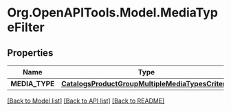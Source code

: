 # Org.OpenAPITools.Model.MediaTypeFilter

## Properties

Name | Type | Description | Notes
------------ | ------------- | ------------- | -------------
**MEDIA_TYPE** | [**CatalogsProductGroupMultipleMediaTypesCriteria**](.md) |  | 

[[Back to Model list]](../README.md#documentation-for-models) [[Back to API list]](../README.md#documentation-for-api-endpoints) [[Back to README]](../README.md)

